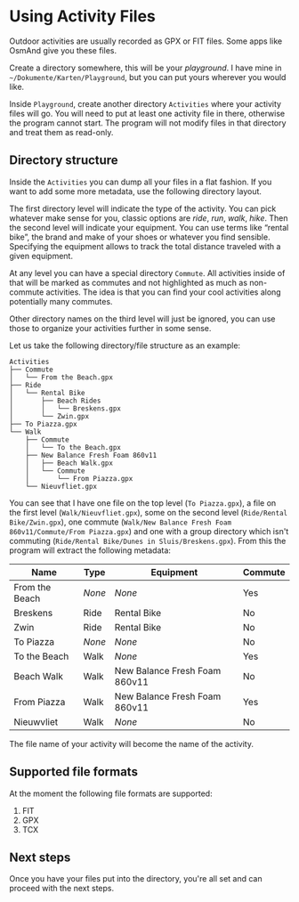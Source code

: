 # Using Activity Files

Outdoor activities are usually recorded as GPX or FIT files. Some apps like OsmAnd give you these files.

Create a directory somewhere, this will be your _playground_. I have mine in `~/Dokumente/Karten/Playground`, but you can put yours wherever you would like.

Inside `Playground`, create another directory `Activities` where your activity files will go. You will need to put at least one activity file in there, otherwise the program cannot start. The program will not modify files in that directory and treat them as read-only.

## Directory structure

Inside the `Activities` you can dump all your files in a flat fashion. If you want to add some more metadata, use the following directory layout.

The first directory level will indicate the type of the activity. You can pick whatever make sense for you, classic options are _ride_, _run_, _walk_, _hike_. Then the second level will indicate your equipment. You can use terms like “rental bike”, the brand and make of your shoes or whatever you find sensible. Specifying the equipment allows to track the total distance traveled with a given equipment.

At any level you can have a special directory `Commute`. All activities inside of that will be marked as commutes and not highlighted as much as non-commute activities. The idea is that you can find your cool activities along potentially many commutes.

Other directory names on the third level will just be ignored, you can use those to organize your activities further in some sense.

Let us take the following directory/file structure as an example:

```
Activities
├── Commute
│   └── From the Beach.gpx
├── Ride
│   └── Rental Bike
│       ├── Beach Rides
│       │   └── Breskens.gpx
│       └── Zwin.gpx
├── To Piazza.gpx
└── Walk
    ├── Commute
    │   └── To the Beach.gpx
    ├── New Balance Fresh Foam 860v11
    │   ├── Beach Walk.gpx
    │   └── Commute
    │       └── From Piazza.gpx
    └── Nieuvfliet.gpx
```

You can see that I have one file on the top level (`To Piazza.gpx`), a file on the first level (`Walk/Nieuvfliet.gpx`), some on the second level (`Ride/Rental Bike/Zwin.gpx`), one commute (`Walk/New Balance Fresh Foam 860v11/Commute/From Piazza.gpx`) and one with a group directory which isn't commuting (`Ride/Rental Bike/Dunes in Sluis/Breskens.gpx`). From this the program will extract the following metadata:

Name | Type | Equipment | Commute
--- | --- | --- | ---
From the Beach | _None_ | _None_ | Yes
Breskens | Ride | Rental Bike | No
Zwin | Ride | Rental Bike | No
To Piazza | _None_ | _None_ | No
To the Beach | Walk | _None_ | Yes
Beach Walk | Walk | New Balance Fresh Foam 860v11 | No
From Piazza | Walk | New Balance Fresh Foam 860v11 | Yes
Nieuwvliet | Walk | _None_ | No

The file name of your activity will become the name of the activity.

## Supported file formats

At the moment the following file formats are supported:

1. FIT
2. GPX
3. TCX

## Next steps

Once you have your files put into the directory, you're all set and can proceed with the next steps.